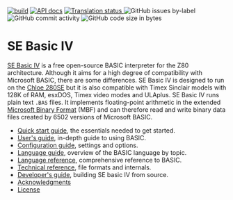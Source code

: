 [![build](https://github.com/cheveron/sebasic4/actions/workflows/main.yml/badge.svg)](https://github.com/cheveron/sebasic4/actions/workflows/main.yml)
[![API docs](https://github.com/cheveron/sebasic4/actions/workflows/api.yml/badge.svg)](https://github.com/cheveron/sebasic4/actions/workflows/api.yml)
<a href="https://hosted.weblate.org/engage/sebasic4/">
<img src="https://hosted.weblate.org/widgets/sebasic4/-/svg-badge.svg" alt="Translation status" />
</a>
![GitHub issues by-label](https://img.shields.io/github/issues/cheveron/sebasic4/bug)
![GitHub commit activity](https://img.shields.io/github/commit-activity/m/cheveron/sebasic4)
![GitHub code size in bytes](https://img.shields.io/github/languages/code-size/cheveron/sebasic4)

# SE Basic IV

[SE Basic IV](https://cheveron.github.io/sebasic4/) is a free open-source BASIC interpreter for the Z80 architecture. Although it aims for a high degree of compatibility with Microsoft BASIC, there are some differences. SE Basic IV is designed to run on the [Chloe 280SE](https://www.patreon.com/chloe280se) but it is also compatible with Timex Sinclair models with 128K of RAM, esxDOS, Timex video modes and ULAplus. SE Basic IV runs plain text `.BAS` files. It implements floating-point arithmetic in the extended [Microsoft Binary Format](https://github.com/cheveron/sebasic4/wiki/Technical-reference#microsoft-binary-format-extended) (MBF) and can therefore read and write binary data files created by 6502 versions of Microsoft BASIC.  

* [Quick start guide](https://github.com/cheveron/sebasic4/wiki/Quick-start-guide), the essentials needed to get started.
* [User's guide](https://github.com/cheveron/sebasic4/wiki/User's-guide), in-depth guide to using BASIC.
* [Configuration guide](https://github.com/cheveron/sebasic4/wiki/Configuration-guide), settings and options.
* [Language guide](https://github.com/cheveron/sebasic4/wiki/Language-guide), overview of the BASIC language by topic.
* [Language reference](https://github.com/cheveron/sebasic4/wiki/Language-reference), comprehensive reference to BASIC.
* [Technical reference](https://github.com/cheveron/sebasic4/wiki/Technical-reference), file formats and internals.
* [Developer's guide](https://github.com/cheveron/sebasic4/wiki/Developer-guide), building SE basic IV from source.
* [Acknowledgments](https://github.com/cheveron/sebasic4/wiki/Acknowledgments)
* [License](https://github.com/cheveron/sebasic4/wiki/License)
